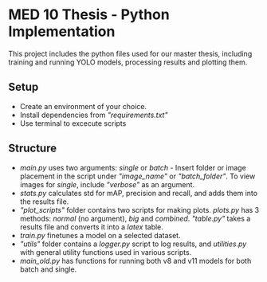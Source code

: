 # MED 10 Thesis - Python Implementation

This project includes the python files used for our master thesis, including training and running YOLO models, processing results and plotting them.

## Setup
- Create an environment of your choice.
- Install dependencies from *"requirements.txt"*
- Use terminal to excecute scripts

## Structure
- *main.py* uses two arguments: *single* or *batch* - Insert folder or image placement in the script under *"image_name"* or *"batch_folder"*. To view images for *single*, include *"verbose"* as an argument. 
- *stats.py* calculates std for mAP, precision and recall, and adds them into the results file.
- *"plot_scripts"* folder contains two scripts for making plots. *plots.py* has 3 methods: *normal* (no argument), *big* and *combined*. *"table.py"* takes a results file and converts it into a *latex* table.
- *train.py* finetunes a model on a selected dataset. 
- *"utils"* folder contains a *logger.py* script to log results, and *utilities.py* with general utility functions used in various scripts. 
- *main_old.py* has functions for running both v8 and v11 models for both batch and single. 